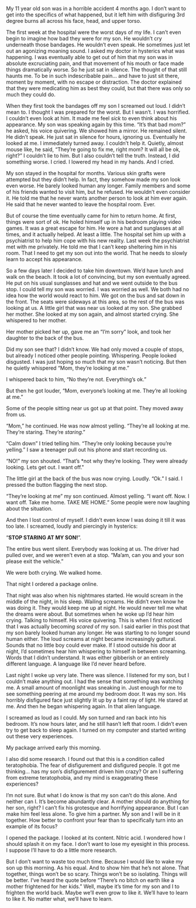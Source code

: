 My 11 year old son was in a horrible accident 4 months ago.  I don’t want to get into the specifics of what happened, but it left him with disfiguring 3rd degree burns all across his face, head, and upper torso.

The first week at the hospital were the worst days of my life.  I can’t even begin to imagine how bad they were for my son.  He wouldn’t cry underneath those bandages.  He wouldn’t even speak.  He sometimes just let out an agonizing moaning sound.  I asked my doctor in hysterics what was happening.  I was eventually able to get out of him that my son was in absolute excruciating pain, and that movement of his mouth or face made things dramatically worse.   So he just sat in silence.  The thought of that still haunts me.  To be in such indescribable pain… and have to just sit there, moment by moment, with no escape or distraction.  The doctor explained that they were medicating him as best they could, but that there was only so much they could do.

When they first took the bandages off my son I screamed out loud.  I didn’t mean to.  I thought I was prepared for the worst.  But I wasn’t.  I was horrified.  I couldn’t even look at him.  It made me feel *sick* to even think about his appearance.  My son was speaking again by this time.  “It’s that bad mom?”  he asked, his voice quivering.  We showed him a mirror.  He remained silent.  He didn’t speak.  He just sat in silence for hours, ignoring us.  Eventually he looked at me.  I immediately turned away.  I couldn’t help it.   Quietly, almost mouse like, he said, “They’re going to fix me, right mom?  It will all be ok, right?”  I couldn’t lie to him.  But I also couldn’t tell the truth.  Instead, I did something worse.  I cried.  I lowered my head in my hands.  And I cried.  

My son stayed in the hospital for months.  Various skin grafts were attempted but they didn’t help.  In fact, they somehow made my son look even worse.  He barely looked human any longer.  Family members and some of his friends wanted to visit him, but he refused.  He wouldn’t even consider it.  He told me that he never wants another person to look at him ever again.  He said that he never wanted to leave the hospital room.  Ever. 

But of course the time eventually came for him to return home.   At first, things were sort of ok.  He holed himself up in his bedroom playing video games.  It was a great escape for him.  He wore a hat and sunglasses at all times, and it actually helped.  At least a little.  The hospital set him up with a psychiatrist to help him cope with his new reality.  Last week the psychiatrist met with me privately.  He told me that I can’t keep sheltering him in his room.  That I need to get my son out into the world.  That he needs to slowly learn to accept his appearance.

So a few days later I decided to take him downtown.  We’d have lunch and walk on the beach.  It took a lot of convincing, but my son eventually agreed.  He put on his usual sunglasses and hat and we went outside to the bus stop.  I could tell my son was worried.  I was worried as well.  We both had no idea how the world would react to him.   We got on the bus and sat down in the front.  The seats were sideways at this area, so the rest of the bus was looking at us.  A little girl that was near us looked at my son.  She grabbed her mother.  She looked at my son again, and almost started crying.  She whispered to her mother.

Her mother picked her up, gave me an “I’m sorry” look, and took her daughter to the back of the bus.  

Did my son see that?   I didn’t know.   We had only moved a couple of stops, but already I noticed other people pointing.  Whispering.  People looked disgusted.  I was just hoping so much that my son wasn’t noticing.  But then he quietly whispered “Mom, they’re looking at me.”

I whispered back to him, “No they’re not.  Everything’s ok.”

But then he got louder, “Mom, everyone’s looking at me.  They’re all looking at me.”  

Some of the people sitting near us got up at that point.  They moved away from us.

“Mom,” he continued.  He was now almost yelling.  “They’re all looking at me.  They’re staring.  They’re *staring*.”

“Calm down” I tried telling him.  “They’re only looking because you’re yelling.”  I saw a teenager pull out his phone and start recording us.

“NO!” my son shouted.  “That’s *not why they’re looking.  They were already looking.  Lets get out.  I want off."

The little girl at the back of the bus was now crying.  Loudly.  “Ok.” I said.  I pressed the button flagging the next stop.  

“They’re looking at me” my son continued. Almost yelling.   “I want off.  Now.  I want off.  Take me home.  TAKE ME HOME.”  Some people were now laughing about the situation.

And then I lost control of myself.  I didn’t even know I was doing it till it was too late.  I screamed, loudly and piercingly in hysterics:

“**STOP STARING AT MY SON!**”.

The entire bus went silent.  Everybody was looking at us.  The driver had pulled over, and we weren’t even at a stop.  “Ma’am, can you and your son please exit the vehicle.”

We were both crying.  We walked home.

That night I ordered a package online.

That night was also when his nightmares started.  He would scream in the middle of the night, in his sleep.  Wailing screams.  He didn’t even know he was doing it.  They would keep me up at night.  He would never tell me what the dreams were about.  But sometimes when he woke up I’d hear him crying.  Talking to himself.  His voice quivering.  This is when I first noticed that I was actually becoming *scared* of my son.  I said earlier in this post that my son barely looked human any longer.  He was starting to no longer sound human either.  The loud screams at night became increasingly guttural.   Sounds that no little boy could ever make.  If I stood outside his door at night, I’d sometimes hear him whispering to himself in between screaming.  Words that I didn’t understand.    It was either gibberish or an entirely different language.  A language like I’d never heard before.

Last night I woke up very late.   There was silence.  I listened for my son, but I couldn’t make anything out.  I had the sense that something was watching me.  A small amount of moonlight was sneaking in.  Just enough for me to see something peering at me around my bedroom door.  It was my son.  His horribly disfigured face just slightly lit up by a faint ray of light.  He stared at me.  And then he began whispering again.  In that alien language.  

I screamed as loud as I could.  My son turned and ran back into his bedroom.  It’s now hours later, and he still hasn’t left that room.  I didn’t even try to get back to sleep again. I turned on my computer and started writing out these very experiences.

My package arrived early this morning.  

I also did some research.  I found out that this is a condition called teratophobia.  The fear of disfigurement and disfigured people.  It got me thinking… has my son’s disfigurement driven him crazy?  Or am I suffering from extreme teratophobia, and my mind is exaggerating these experiences?

I’m not sure.  But what I do know is that my son can’t do this alone.  And neither can I.  It’s become abundantly clear.  A mother should do anything for her son, right?  I can’t fix his grotesque and horrifying appearance.  But I can make him feel less alone.  To give him a partner.  My son and I will be in it together.  How better to confront your fear than to specifically turn into an example of its focus?

I opened the package.  I looked at its content.  Nitric acid.  I wondered how I should splash it on my face.  I don’t want to lose my eyesight in this process.  I suppose I’ll have to do a little more research.  

But I don’t want to waste too much time.  Because I would like to wake my son up this morning.  As his equal.  And to show him that he’s not alone.  That together, things won’t be so scary.  Things won’t be so isolating.  Things will be better.  I’ve heard the quote before “There’s no bitch on earth like a mother frightened for her kids.”  Well, maybe it’s time for my son and I to frighten the world back.  Maybe we’ll even grow to like it.  We’ll have to learn to like it.  No matter what, we’ll have to learn.
